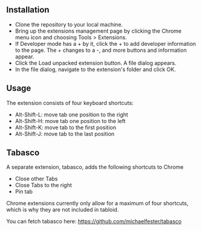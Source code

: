 ## Installation

* Clone the repository to your local machine.
* Bring up the extensions management page by clicking the Chrome menu icon and choosing Tools > Extensions.
* If Developer mode has a + by it, click the + to add developer information to the page. The + changes to a -, and more buttons and information appear.
* Click the Load unpacked extension button. A file dialog appears.
* In the file dialog, navigate to the extension's folder and click OK.

## Usage

The extension consists of four keyboard shortcuts:

* Alt-Shift-L: move tab one position to the right
* Alt-Shift-H: move tab one position to the left
* Alt-Shift-K: move tab to the first position
* Alt-Shift-J: move tab to the last position

## Tabasco

A separate extension, tabasco, adds the following shortcuts to Chrome

* Close other Tabs
* Close Tabs to the right
* Pin tab

Chrome extensions currently only allow for a maximum of four shortcuts, which is why they are not included in tabloid.

You can fetch tabasco here: https://github.com/michaelfester/tabasco